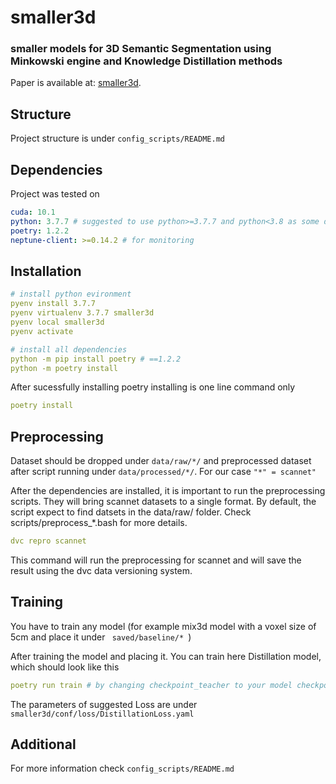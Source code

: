 # smaller3d
### smaller models for 3D Semantic Segmentation using Minkowski engine and Knowledge Distillation methods

Paper is available at: [smaller3d](https://arxiv.org/submit/4877942/view).


## Structure

Project structure is under ```config_scripts/README.md```

## Dependencies
Project was tested on 
```yaml
cuda: 10.1
python: 3.7.7 # suggested to use python>=3.7.7 and python<3.8 as some dependencies are not correct
poetry: 1.2.2
neptune-client: >=0.14.2 # for monitoring
```
## Installation



```yaml
# install python evironment
pyenv install 3.7.7
pyenv virtualenv 3.7.7 smaller3d
pyenv local smaller3d
pyenv activate

# install all dependencies
python -m pip install poetry # ==1.2.2
python -m poetry install
```

After sucessfully installing poetry installing is one line command only
```yaml
poetry install
```





## Preprocessing
Dataset should be dropped under ```data/raw/*/``` and preprocessed dataset after script running under ```data/processed/*/```. For our case ```"*" = scannet"```  

After the dependencies are installed, it is important to run the preprocessing scripts. They will bring scannet   datasets to a single format. By default, the script expect to find datsets in the data/raw/ folder. Check scripts/preprocess_*.bash for more details.

```yaml
dvc repro scannet
``` 
This command will run the preprocessing for scannet and will save the result using the dvc data versioning system.


## Training

You have to train any model (for example mix3d model with a voxel size of 5cm and place it under ```  saved/baseline/*  ```)

After training the model and placing it. You can train here Distillation model, which should look like this

```yaml
poetry run train # by changing checkpoint_teacher to your model checkpoint inside  "smaller3d/conf/conf.yaml"
```

The parameters of suggested Loss are under ```  smaller3d/conf/loss/DistillationLoss.yaml  ```

## Additional
For more information check ```config_scripts/README.md```